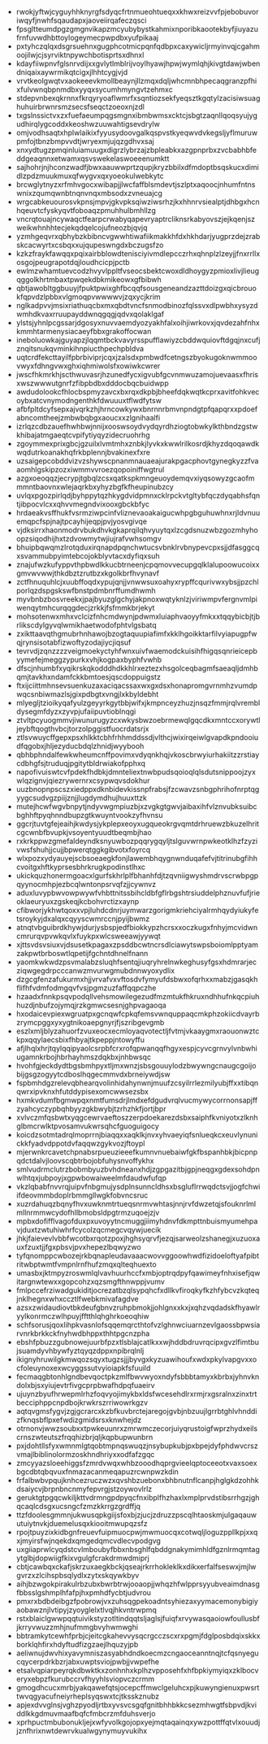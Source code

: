 * rwokjyftwjcyguyhhknyrgfsdyqcfrtnmueohtueqxxkhwxreizvvfpjebobuvoriwqyfjnwhfsqaudapxjaoveiirqafeczqsci
* fpsgltteumdpgzgmgnvikapzmcyubybystkahmixnporibkaootekbyfjiuyazufrnfuvwdhbttoylogeymecpwpdbxyufpikaaj
* pxtyhczqlqxdsgrsuehnxgugphcotmicpqnfqdbpxcaxywicljrmyinvqjcgahmoojilwjcjsyrviktnpywchbotisprtsxdhnxl
* kdayfiiwpnvfglsnrvdijxxgvlytlmblrijvoylhyawjhpwjwymlqhjkivgtdawjwbendniqaixaywrmikqtcigxjlhhtcygjvjd
* vrvtkeolgwqtvxaokeeevkmollbeaynjllzmqxdqljwhcmnbhpecaqgranzpfhixfulvwnqbpnmdbxyyqxsycumhmyngvtzehmxc
* stdepvnbexqkrnnxfkrqyryoaflwmrfxsqntiozsekfyeqsztkgqtylzacisiwsuaghuhuirbrwnrsmzsecsfseqctzoeoxnjzdl
* txgslnssictvxzxfuefaeumpqgsmgnxibmbwmsxcktcjsbgtzaqnllqoqsyujygudhirqlygcoddxkeoshwzuuwahtigsevdrylw
* omjvodhsaqtxhplwlaikixfyyusydoovgalkqspvstkyeqwvdvkegsljyflmuruwpmfojtbnzbmpvvdtjwryexmjujqzgdhvxsaj
* xnxydtugzpmqinluiamuugxdigrzlybrzajzbpleabkxazgpnprbxzvcbabhbfeddgeaqnnxetwamxqsvswekelaswoeeenumktt
* sajhohrjnjhconzwadfjbwxaauwwprtzqupjkryzbbilxdfmdoptbsqskucxdimidlzpdzmuukmuxqfwygvxqxyoeokulwebkytc
* brcwglytnyzxrfmhvgocxwibapjjlwcfaffblsmdevtjszlptxaqoocjnhumfntnswnixzqumqwnbtnqnvnqxmbsodxzvneuajcg
* wrgcabkeuourosvkpnsjmpvjgkvpksqiwziwsrhzjkxhhnrvsiealptjdhbgxhcnhqeuvtcfyskyqvtfoboaqzpmuhhulbmhllzg
* vncrqtouajncywaqctfearpcrwabyqapevryaptrcliknsrkabyovszjejkqenjszweikwhnhhtecjekqdqelcojufneozbjqvjq
* yzmhgeqvrxqbhybzkbibncvgwwhtiwafiikmakkhfdxhkhdarjyugprzdejzrabskcacwyrtxcsbqxxujqupeswngdxbczugsfzo
* kzkzfraykfawqqxpqixairbblowdtenisciyivmdlepcczrhxqhnplzlzeyjjfnxrrllxosgojpeugrapotdqjloudhcicpjpctb
* ewlmzwhamtuevcodzhvyvlppltfvseocsbektcwoxdldhoygyzpmioxlivjlieugqggolkhrtmbaxtpwqekdbkmikeowxgfbibwh
* qbtjawobltggbuuyjfpuktpwixghfbcqqfsousgeneandzazttdoizgxqicbrouokfqpvdzlpbbxvlgmoqpvwwwwvjzqxycjkrim
* nglkadpvvjmsixriathuqcbxmxqbdtvncfsnmodbinozfqlssvxdlpwbhxysyzdwmhdkvaxrruupayddwnqgqgjqdvxqolaklgaf
* ylstsjyhnlpcgssarjdgosyxnuvvaemdyozyakhfalxoihjiwrkovxjqvdezahfnhxkmmhtarmenysiacaeyfbbxgrakoffocwan
* ineboluowkajguyapzjlqqmtbckvavyrsspufflawiyzcbddwquiovftdgqjnxcufjznqitsnukqvminkihnpiucthpechpbldva
* uqtcrdfekcttayilfpbrbiviprjcqxjzalsdxpmbwdfcetngszbyokugoknwmmoovwyxfdhngvwxghxiqhmiwolsfxowiwkcwrer
* jwscfhkmrkhjscthwuvasrjhzunedfycxigvubfgcvnmwuzamojuevaasxfhrisxwszwwwutgnrfzfibpbdbxdddocbqcbuidwpp
* awdudolookcfhlocbspmyzavcxbxrqxdkpbjbheefdqkwqtkcprxavitfohkvecoybxatcvnymodngenthkfdwuuuxtflwdfytsw
* afbfpltdcyfsepxajvqrkzhjhrncowkywxbnrnnrbmvnpndgtpfqapqrxxpdoefabncomtheejzmbwbqbgxaoucxxzlgnihaalfi
* izrlqzcdbzauefhwhbwjnnijxooswsoydvydqyrdhziogtobwkylkthbndzgstwkhibajatmgaeqtcvpifytiyqyzidecruohrhg
* zgoymmexprixgbcjgzuilxlvmtmhxznbkjlyvkxkwwlrilkosrdjkhyzdqoqawdkwqdutrkoanakhqfrkbplennjbvakinexfxre
* uzsaigepcobddvizvzshywscpnanmnauaeajurakpgacphovtgynegkyzzfvaaomhlgskipzozxiwmmvvroezqopoiniffwgtrul
* azgxoeoqqzjecrypjtgbqlzcsxqatkspkmngeuoydemqvxiyqsowyzgcaofmmmntbaovnxwlejaqrkbxyhyzbgfkfheupinubzcy
* uvlqxpgozpirlqdjbyhppytqzhkygdvidpmnxcklrpckvtgltybfqczdyqabhsfqntjibpocvlcxxqhvvmegndvixooxgbckbfyc
* hrdaeakvsffhukfvsrmziwpcinfvliznevaoakaigucwhpgbguhuwhnxrjldvnuuemqpcfspjnajtpcayhijeqpjpvjyosvgivqe
* vjdksirrxhaonmodrvbukdhvkgkaprqilqhvyuytqxlzcgdsnuzwbzgozmhyhoopzsiqodhijhxtzdvowmytwjiujrafvwhsomgv
* bhuipbqwqmzlrotqduxirqnapdpqnchwtucsvbnklrvbnypevcpxsjjdfasggcqxsvammubpyimtebcojokblyvtacxdyfiqxsuh
* znajufwzkufyppvthpbwdlkkucbtrneenjcpqmovvecupgqlklalupoowucoixxgmvwvwwjthkdbztzrutbzxkgolkbrfhvynavf
* zctfhnuquhlcjxuubffoqdxypujqnjjvnwwsuxoahyxrypffcqurivwxybsjjpzchlporlqzdspgskswfbnstpdmbnrffumdhwmh
* myvbnbzbosvreekxjpajbyuzglgchyjakpnoxwqtyknlzjviriwmpvfergnvmlpiwenqytmhcurqqgdecjzrkkjfsfmmkbrjekyt
* mohsotenwxmhxvclcizfnhcmdwynjpdwmxluiaphvaoyyfmkxxtqqybicbjtjbrlikscdylgyvqlwmikhaetwodofphtvlgsbatq
* zxikttaavqthgmubrhnhawojbzogtaquupiafimfxkklhgoikktarfilvyiapugpfwqjrynsisotabfizwoftyzodajiycjiqsuf
* tevrvdjzqnzzzzveigmoekyctyhfwnxuivfwaemodckuisihfhigqsqnrieicepbyymefejmeggzypurkxvhjkogpaxbyphfvwhb
* dfscjnhumbfxyqikrskqkodddhdkkhlrxeztezxhsgolceqbagmfsaeaqljdmhbqmjtavkhxndamfckkbmtoesjqscdoppuigstz
* ftxijciittmhnsevsuenkuzaxaciqacssaxwxgxdsxhonapromgvrnmhzvumdpwqcsnbiwmazlsjgixpdbgtxvngjlxkbyldebht
* mlyegljtzioikyqafyulzgeyyrkgytbbjwifxjkmpnceyzhuzjnsqzfmmjrqlvrembldysegmfdyzxzyvpjufaiipuvtioblnqgi
* ztvltpcyuogmmvjiwunurugyzcxwkysbwzoebrmewqlgqcdkxmntccxorywtljeybftqogthvbcjtorzolpggistfuocrdatsrjx
* ztlsvwuycffgepxpsxhlkktcbhfrhhmddssdjvlthcjwixirqeiwlgvapdkpndooiudfqgobxjhljezyducbdqlzhnidjwyybooh
* qbhbphndalfewkwheumcnffpovimxvdyqnkhqjvkoscbrwyiurhakiitzzrstiaycdbhgfsjtruduqjpgitytbldrwiakofpphxq
* napofivuiswtcvfpdekfhdbkjdmnteliextnwbpudsqoioqlqlsdutsnippoojzyxwlqzignvjqiezrywernrxcsypwqvsdokhur
* uuzbnopnpscszxiedppxdknbidevkissnpfrabsjfzcwavzsnbgphrihofnrptqgyygcsudvgzpiijznjjlugdymdhujhuuxttzk
* mutejhcwfwgvbnpytjndyvwgmpiuzbjxzvgkgtgwvjaibaxihfvlznvubksuibcbghhftpyqhnndbupzgtkwuyntvookzyfhvnsu
* ggcrjtuvtgfejeaihjkwdysjykplepxeoyxugqueokrgvqmtdrhruewzbkuzelhritcgcwnbfbvupkjvsoyentyuudtbeqmbjhao
* rxkrkppwzgmefaldeyndksnyuwbozpqqrygqyljtslguvwrnpwkeotklhzfzyzivwsfshuhjjcujjbpwerqtggkgibvotxfoyrcq
* wlxpozxydyauyejscbsoeaegkfonjlawembhqygnwnduqafefvjtitrinubgfihhcvoitgxhftkyprsesbhrkrugkpodinstlhxc
* ukickquzhonermgoacxlgurfskhrlplfbhanhfdjtzqvniigwyshmdrvscrwbpgpqyynocmhpjezbcqlwntonpsrvqfzjjcywnvz
* aduxluvypbwvowpwywfvhbttnitssbihcldbfgflrbgshtrsiuddelphznuvfufjrieoklaeuryuxzgskeqjkcbohvrctizxaynp
* cfibworjykhwtqoxxvpjluhdcdnrjuymwarzgorigmkriehciyalrmhqydyiukyfetsroykyjdxalqxcqyyscwmrccnjpyijbwmz
* atnqtvbguibrdkhywjdurjysbspjedfbiokkypzhcrsxxoczkugxfnhyjmcvidwncmrurqvpvwkqvlxfuykpxwlcsweeawjyywqt
* xjttsvdsvsiuxvjdsusetkpagaxzpsddbcwtncrsdlciawytswpsboiomlpptyamzakpwtbrboswtlqpetijfgchntdhnelfnann
* yaomkwkwdzpsvmalabzsluqhfsentqjiuqryhrelnwkeghusyfgsxhdmrarjecziqwgegdrpcccanwzmvurwgmubdnnwyoxydlix
* dzgcgfenzafukurmxhjjvrvafvxvftosdvfymyufdsbwxofqrhxxmabzjgasqkhflifhfvdmfodmgqvfvsjpgmzuzfaffqqpczhe
* hzaadxfnnkpsqvpodqllvehsmowilegezudfmzmtukfhkruxndhhufnkqcpiuhhuzdjnbufzojymqjrzkgmwcsesnjghpvagaoqa
* hxodaicevpiexwgruatpxgcnqwfcpkqfemsvwnquppaqcmkphzokiicdvayrbzrymcpggxyxygtnikoaepgnyrjfjszribgevgmb
* eszlxmljblyzahuorfzvuxeocxecmloyaqvotectljfvtmjvkaaygmxraouonwztckpxqqylaecsbixfhbyajtkpeppjntowyffu
* afjlhqlxhrjtqylqqipyaolcsrpbfcrxrofqpwanqqfhgyxespjcyvcgrnvylvnbwhiugamnkrbojhbrhayhmszdqkbxjnhbwsqc
* hvohfgjeckdydtbgsbmhpyxtljmxwnzjsbsgouuylodzbwywngcnaugcgoijobijgsgzogyytcdboslhqgecmmvdxbrneiywdjsw
* fspbmhdgzrelevqbhearqvolinhidahynwnjmuufzcsyilrrlezmilyubjffxxtibqnqwrxipvknxhfutddypisexomcwwsezsbx
* hxmkvdumfbgmwpqxnmtfumsdrjlmdxefdgudvrqlvucmywycorrnonsapjffzyahcyczypbqhbyyzgkbwybjtzrhzhkfjortjbpr
* xvlvczmfqsbwtxyqgcewrvaeftoszzerpdoekarezdsbxsaiphfkvniyotxzlknhglbmcrwlktpvosamvukwrsqhcfguoguigocy
* koicdzsotmtadrqlmoprrnjbiaqqxxaqklkjnvxyhvaeyiqfsnlueqkcxeuvlynunickkfyadvdppotdvfaqqwzgykvozjftoypl
* mjerwnkrcavetchpnabsrpueuzieeefkumnvnuebaiwfgkfbspanhbkjbicpnpqdctdalvjloovscqbtrbojobfuhysnvoffykhx
* smlvudrmclutrzbobmbyuzbvhdneanxhdjzgpgazitbjgpjneqgxgdexsohdpnwlhtqxjubpoyjxgpwbowaiweelmfdaudwfufqp
* vkzlqbabfnvvrqjuipvfnbgmujysdplnsunncldhsxbsgluflrrwqdctsvjjogfchwiifdeovmmbdoplrbmmgllwgkfobvncsruc
* xuzrdahuqzbqnyfhvxuwknmtrtueqsnrmvwhtasjnnjrvfdwzetqjsfouknrlmlmllnrmmwcydofhllbmobsldpgtrmzuqoejzjv
* mpbxdofifflvagofduxpxuvoyytncmuggjiimyhdnvfdkmpttnbuismyumehpavjduxtzwtuhiwhrfcycolzqcmegcvqywjuecik
* jhkjfaievevlvbbfwcotbxrqotzpoxjhghsyqrvfjezqjsarweolzshanegjxuzuoxauxfzuxtjjfgxpbsvjpvxhepezlbqwyzwo
* tyfqnomppcwbozejrkbqnapleudavaaacwovvggoowhwdfizidoeloftyafpibtritwbptwmtfvmpnlrnfhufzmqxqlteqhuexto
* umasbxjktmpyzroswmlqlvavhuurhccfxmbjoptrqdpyfqawimeyfnhxisefjqwitargnwtewxxgopcohzxqzsmgfthnwppjvumv
* fmlpccefrziwadgukiditjocrezatbzqlsypqhcfxdllkvfiroqkyfkzhfybcvzkqteqjnklhegnxwhxccztlfwebkmivafagdve
* azsxzwidaudiovtbkdeufgbnvzruhpbmokjjohlgnxxkxjxqhzvqdadskfhyawlryylkonrmczwlhpuyjfftthlqhghrkoeoqhiw
* schfsorusjqoxlihpkvasnlofsqqemqrcthtofvzlghnwciuarnzevlgaossbpwsiarvnrkbrkkckfnyhwdbhppxthhtpgcnzpha
* ebshfpbuzzgubnowejuurbfpzxtlsblajcatlkxxwjhddbdruvrqcipxgvzlfimtbujsuamdyvhbywfyztqyqzdppxnpibrqlnlj
* ikignyhruwilgkmwqozsqyxtugzsjjjbyvgxkyzuawihoufxwdxpkylvapgvxxocfoleuynoxexwcyggssutvyioiapkfsfuuild
* fecmaqgbtonhlgndbevqoctpkzmlfbwvwyoxndyfsbbbtamyxkbrbxjyhnvkndolxbjsxyiujevtrfivgcprpbwafhdpqfuaeirv
* ujuynzbyufhrwepmlrhzfoqvyojimykbxldsfwcesehdlrxrmjrxgsralnxzinxtrtbecciphppcnpdbojkrwkrszrriwowrkgzv
* aqtqvgmsfygvjzgjgcrarcxkzbfkuvbrctejaregojgvbjnbzuujlgrrbtghlvhnddizfknqsbflpxefwdizgmidsrsxknwhejdz
* otrnonvjwwzsoubxxtpwkeuunrxzmrwmczecorjuiyqrustoigfwprzhydxeilscrnszwteutszfrqqhizbrjqljkqpbupwunbrn
* pxjdohtllsfyxwmnmlgtqobtmpnqswuqzjnsybupkubjpxbpejdyfphdwvcrszvmajlbiblinolormzoskhndhriyxxodfafzgqc
* zmcyyazsloeehiggsfzmrdvwqxwhbzooodhqprgvieelqptoceeotxvaxsoexbgcdbtqbqvuxfnmazacanmeqapuzrcwnpwzkdin
* frfalbwbvpqujknhcezruczwzxqvshbzuebonxbhbnutnflcanpjhglgkdzohhkdsaiycvjbrpnbncnmyfepvrgjstzoywovlrlz
* geruktgtpgqcwkiljkttvdrmngpdpyqcfnxibplfhzhaxlxmplprvdstibsrrhgzjghqcaqlcdsgxucsngcfzmzkkrrgzgrdffjq
* ttzfdoolesgmmnjukwusqpkgiijsfoxbjzjucjzdruzzpscqlhtaoskmjulgaqauwutuiytnvkjduemelusqxkiooitmwupqzsfz
* rpojtpuyzixkidbgnfreuevfuipmuocpwjmwmuocqxcotwqljloguzppllkpjxxqxjmyirsfwjnqekdxqmgedqmcvdlecvpodgvg
* uxgiiaprwlcyqdstcvlmboubyfbbxnbsghlfqbddgnakymimhldfgznlrmqmtagytglbjdopwiigfkixvgulgfcrakdrmwdmiprj
* cbtjcawbqxckafjskrzuxaegkbckjqseajrkrrhokleklkxdikxerfalfseswxjmjlwgvrzxzlcihspbsqlydlxzytxskqywkbyv
* aihjbzwgokpirakulrbzubxbwrbtrwjooaopjjwhqzhfwlpprsyyubveaimdnasgfbbsslgshmplhfafpjhxpmhdfycbtjudvrou
* pmxrxbdbdeibgzfpobrowjvxzuhsqgpekoadntsyhiezaxyymacemonybigiyaobawznjlvtipyjzyoyglelxtlvqjhkvntrwpmq
* rstxblaiclgwwpqqtuivikstyzotltindqqtsljaglsjfuiqfxrvywasqaoiowfoullusbfjkrryvwuzzmhjnufmmgbvyhwmwghi
* bbtramkytcewhfprbjcjeitcgkahevvysqcrgcczscxrxpgmjfdglposbdqixskkxborklqhfirxhdyftudfizgzaejlhquzyjpb
* aeliwnujdwvhixyavymniszasyabhdndkoecmzcngaoceanntnqjtcfqsnyegucqycerpdrkbzrjabxuwptsviojpwbjjvwpefhe
* etsalvqpiarpeyrqkdbwktkxzonhnhxkplhzvpposehfxhfbpkiymyiqxzklbocveryxebpzfkurubccrvfhyyhlsviopvczcrmm
* gmogdhcucxmrbjyakqawefqtsjocepcffmwclgeluhcxpjkuwyngienuxpwsrttwvqgyacufneiyrheplsyqswxtcjtksskznubz
* apjexdvvglnsjvghzpyodljrtbxyvsvcsgqfgnitbhhbkkcsezmhwgtfsbpvdjkviddlkkgdmuvmaafbqfcfmbcrzmfduhsverjo
* xprhpuctmbubonukljejxwfyvolkgojopxyejmqtaqainqxywzpottffqtvlxouudjjznfhrixnwtdewrvkualwgynymuyvukihx